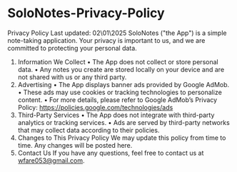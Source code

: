 # SoloNotes-Privacy-Policy
Privacy Policy
Last updated: 02\01\2025
SoloNotes ("the App") is a simple note-taking application. Your privacy is important to us, and we are committed to protecting your personal data.
1. Information We Collect
• The App does not collect or store personal data.
• Any notes you create are stored locally on your device and are not shared with us or any third party.
2. Advertising
• The App displays banner ads provided by Google AdMob.
• These ads may use cookies or tracking technologies to personalize content.
• For more details, please refer to Google AdMob’s Privacy Policy: https://policies.google.com/technologies/ads
3. Third-Party Services
• The App does not integrate with third-party analytics or tracking services.
• Ads are served by third-party networks that may collect data according to their policies.
4. Changes to This Privacy Policy
We may update this policy from time to time. Any changes will be posted here.
5. Contact Us
If you have any questions, feel free to contact us at wfare053@gmail.com.
